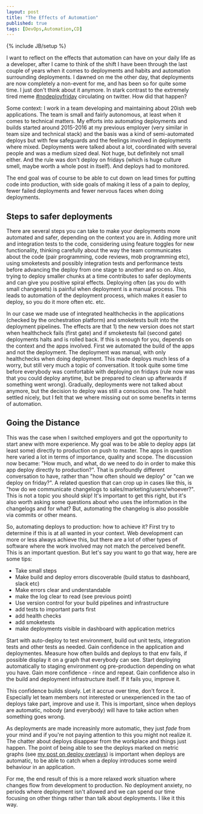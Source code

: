 ```yaml
---
layout: post
title: "The Effects of Automation"
published: true
tags: [DevOps,Automation,CD]
---
```

{% include JB/setup %}

I want to reflect on the effects that automation can have on your daily life as a developer, after I came to think of the shift I have been through the last couple of years when it comes to deployments and habits and automation surrounding deployments. I dawned on me the other day, that deployments are now completely a non-event for me, and has been so for quite some time. I just don't think about it anymore. In stark contrast to the extremely tired meme [#nodeployfriday](https://twitter.com/hashtag/noDeployFriday) circulating on twitter. How did that happen?

Some context: I work in a team developing and maintaining about 20ish web applications. The team is small and fairly autonomous, at least when it comes to technical matters. My efforts into automating deployments and builds started around 2015-2016 at my previous employer (very similar in team size and technical stack) and the basis was a kind of semi-automated deploys but with few safeguards and the feelings involved in deployments where mixed. Deployments were talked about a lot, coordinated with several people and was a medium sized deal. Not huge, but definitely not small either. And the rule was don't deploy on fridays (which is huge culture smell, maybe worth a whole post in itself). And deploys had to monitored.

The end goal was of course to be able to cut down on lead times for putting code into production, with side goals of making it less of a pain to deploy, fewer failed deployments and fewer nervous faces when doing deployments. 

## Steps to safer deployments

There are several steps you can take to make your deployments more automated and safer, depending on the context you are in. Adding more unit and integration tests to the code, considering using feature toggles for new functionality, thinking carefully about the way the team communicates about the code (pair programming, code reviews, mob programming etc), using smoketests and possibly integration tests and performance tests before advancing the deploy from one stage to another and so on. Also, trying to deploy smaller chunks at a time contributes to safer deployments and can give you positive spiral effects. Deploying often (as you do with small changesets) is painful when deployment is a manual process. This leads to automation of the deployment process, which makes it easier to deploy, so you do it more often etc. etc. 

In our case we made use of integrated healthchecks in the applications (checked by the orchestration platform) and smoketests built into the deployment pipelines. The effects are that 1) the new version does not start when healthcheck fails (first gate) and if smoketests fail (second gate) deployments halts and is rolled back. If this is enough for you, depends on the context and the apps involved. First we automated the build of the apps and not the deployment. The deployment was manual, with only healthchecks when doing deployment. This made deploys much less of a worry, but still very much a topic of conversation. It took quite some time before everybody was comfortable with deploying on fridays (rule now was that you could deploy anytime, but be prepared to clean up afterwards if something went wrong). Gradually, deployments were not talked about anymore, but the decision to deploy was still a conscious one. The habit settled nicely, but I felt that we where missing out on some benefits in terms of automation.

## Going the Distance

This was the case when I switched employers and got the opportunity to start anew with more experience. My goal was to be able to deploy apps (at least some) directly to production on push to master. The apps in question here varied a lot in terms of importance, quality and scope. The discussion now became: "How much, and what, do we need to do in order to make this app deploy directly to production?". That is profoundly different conversation to have, rather than "how often should we deploy" or "can we deploy on friday?". A related question that can crop up in cases like this, is "how do we communicate changelogs to sales/marketing/users/whoever?". This is not a topic you should skip! It's important to get this right, but it's also worth asking some questions about who uses the information in the changelogs and for what? But, automating the changelog is also possible via commits or other means. 

So, automating deploys to production: how to achieve it? First try to determine if this is at all wanted in your context. Web development can more or less always achieve this, but there are a lot of other types of software where the work involved may not match the perceived benefit. This is an important question. But let's say you want to go that way, here are some tips:

* Take small steps
* Make build and deploy errors discoverable (build status to dashboard, slack etc)
* Make errors clear and understandable
* make the log clear to read (see previous point)
* Use version control for your build pipelines and infrastructure
* add tests to important parts first
* add health checks
* add smoketests
* make deployments visible in dashboard with application metrics

Start with auto-deploy to test environment, build out unit tests, integration tests and other tests as needed. Gain confidence in the application and deploymentes. Measure how often builds and deploys to that env fails, if possible display it on a graph that everybody can see. Start deploying automatically to staging environment og pre-production depending on what you have. Gain more confidence - rince and repeat. Gain confidence also in the build and deployment infrastructure itself. If it fails you, improve it. 

This confidence builds slowly. Let it accrue over time, don't force it. Especially let team members not interested or unexperienced in the tao of deploys take part, improve and use it. This is important, since when deploys are automatic, nobody (and everybody) will have to take action when something goes wrong. 

As deployments are made increasinly more automatic, they just _fade_ from your mind and if you're not paying attention to this you might not realize it. The chatter about deploys disappear from the workplace and things just happen. The point of being able to see the deploys marked on metric graphs (see [my post on deploy overlays](/2015/09/deploys-in-graphs.html)) is important when deploys are automatic, to be able to catch when a deploy introduces some weird behaviour in an application. 

For me, the end result of this is a more relaxed work situation where changes flow from development to production. No deployment anxiety, no periods where deployment isn't allowed and we can spend our time focusing on other things rather than talk about deployments. I like it this way. 


